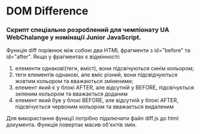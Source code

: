 # DOM Difference

### Скрипт спеціально розроблений для чемпіонату UA WebChalange у номінації Junior JavaScript.

Функція diff порівнює між собою два HTML фрагменти з id="before" та id="after". Якщо у фрагментах є відмінності:
1. елементи однакові(теги, вміст), вони підсвічуються синім кольором;
1. теги елементів однакові, але вміс різний, вони підсвідчуються жовтим кольором та вважаються зміненими;
1. елемент який є у блокі AFTER, але відсутній у BEFORE, підсвічується зеленим кольором та вважається доданим
1. елемент який був у блокі BEFORE, але відсутній у блокі AFTER, підсвічується червоним кольором та вважається видаленим

Для використання функції потрібно підключити файл diff.js до html документа. Функція повертає масив об'єктів змін.